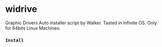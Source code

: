 # widrive

Graphic Drivers Auto installer script by Walker.
Tasted in Infinite OS.
Only for 64bits Linux Machines.

<code><h3>Install</h3></code>
